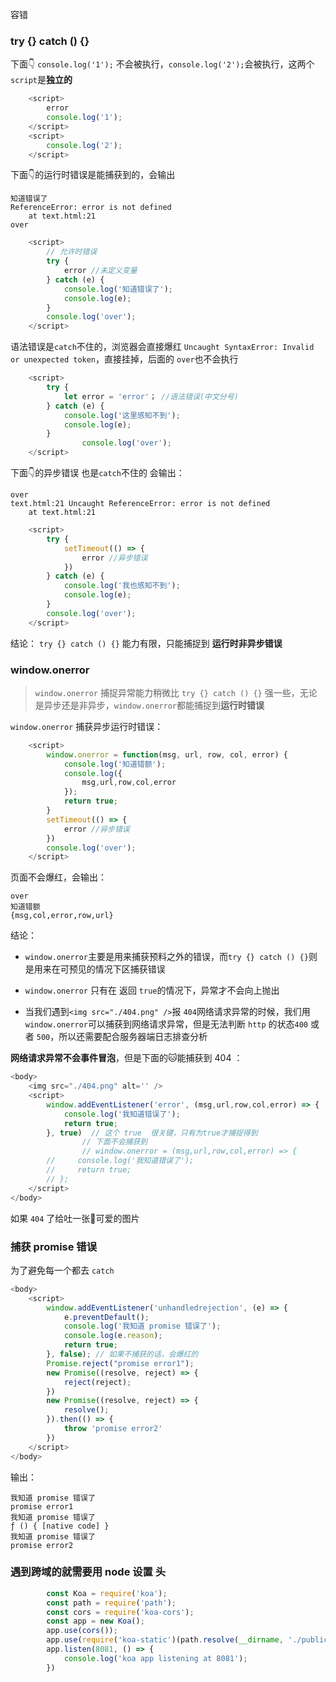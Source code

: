 容错

### try {} catch () {}

下面👇 `console.log('1');` 不会被执行，`console.log('2');`会被执行，这两个`script`是**独立的**

```javascript
    <script>
        error
        console.log('1');
    </script>
    <script>
        console.log('2');
    </script>
```

下面👇的运行时错误是能捕获到的，会输出

```
知道错误了
ReferenceError: error is not defined
    at text.html:21
over
```

```javascript
    <script>
        // 允许时错误
        try {
            error //未定义变量
        } catch (e) {
            console.log('知道错误了');
            console.log(e);
        }
        console.log('over');
    </script>
```

语法错误是`catch`不住的，浏览器会直接爆红 `Uncaught SyntaxError: Invalid or unexpected token`，直接挂掉，后面的 `over`也不会执行

```javascript
    <script>
        try {
            let error = 'error'； //语法错误(中文分号)
        } catch (e) {
            console.log('这里感知不到');
            console.log(e);
        }
				console.log('over');
    </script>
```

下面👇的异步错误 也是`catch`不住的 会输出： 

```
over
text.html:21 Uncaught ReferenceError: error is not defined
    at text.html:21
```



```javascript
    <script>
        try {
            setTimeout(() => {
                error //异步错误
            })
        } catch (e) {
            console.log('我也感知不到');
            console.log(e);
        }
        console.log('over');
    </script>
```

结论： `try {} catch () {}` 能力有限，只能捕捉到 **运行时非异步错误**

### window.onerror

> `window.onerror` 捕捉异常能力稍微比 `try {} catch () {}` 强一些，无论是异步还是非异步，`window.onerror`都能捕捉到**运行时错误**

`window.onerror` 捕获异步运行时错误：

```javascript
    <script>
        window.onerror = function(msg, url, row, col, error) {
            console.log('知道错额');
            console.log({
                msg,url,row,col,error
            });
            return true;
        }
        setTimeout(() => {
            error //异步错误
        })
        console.log('over');
    </script>
```

页面不会爆红，会输出：

 ```
over
知道错额
{msg,col,error,row,url}
 ```


结论：

* `window.onerror`主要是用来捕获预料之外的错误，而`try {} catch () {}`则是用来在可预见的情况下区捕获错误
* `window.onerror` 只有在 返回 `true`的情况下，异常才不会向上抛出

* 当我们遇到`<img src="./404.png" />`报 `404`网络请求异常的时候，我们用 `window.onerror`可以捕获到网络请求异常，但是无法判断 `http` 的状态`400` 或者 `500`，所以还需要配合服务器端日志排查分析

**网络请求异常不会事件冒泡**，但是下面的🐱能捕获到 404 ：

```javascript
<body>
    <img src="./404.png" alt='' />
    <script>
        window.addEventListener('error', (msg,url,row,col,error) => {
            console.log('我知道错误了');
            return true;
        }, true)  // 这个 true  很关键，只有为true才捕捉得到
				// 下面不会捕获到
 				// window.onerror = (msg,url,row,col,error) => {
        //     console.log('我知道错误了');
        //     return true;
        // };
    </script>
</body>
```

如果 `404` 了给吐一张🐶可爱的图片

### 捕获 promise 错误

为了避免每一个都去 `catch`

```javascript
<body>
    <script>
        window.addEventListener('unhandledrejection', (e) => {
            e.preventDefault();
            console.log('我知道 promise 错误了');
            console.log(e.reason);
            return true;
        }, false); // 如果不捕获的话，会爆红的
        Promise.reject("promise error1");
        new Promise((resolve, reject) => {
            reject(reject);
        })
        new Promise((resolve, reject) => {
            resolve();
        }).then(() => {
            throw 'promise error2'
        })
    </script>
</body>
```

输出：

```
我知道 promise 错误了
promise error1
我知道 promise 错误了
ƒ () { [native code] }
我知道 promise 错误了
promise error2
```

### 遇到跨域的就需要用 node 设置 头

```javascript
        const Koa = require('koa');
        const path = require('path');
        const cors = require('koa-cors');
        const app = new Koa();
        app.use(cors());
        app.use(require('koa-static')(path.resolve(__dirname, './public')));
        app.listen(8081, () => {
            console.log('koa app listening at 8081');
        })
```